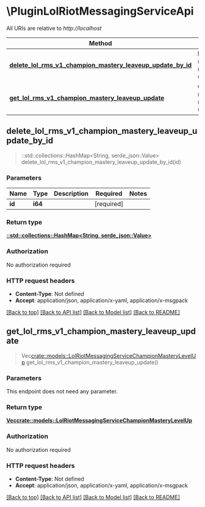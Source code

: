 # \PluginLolRiotMessagingServiceApi

All URIs are relative to *http://localhost*

Method | HTTP request | Description
------------- | ------------- | -------------
[**delete_lol_rms_v1_champion_mastery_leaveup_update_by_id**](PluginLolRiotMessagingServiceApi.md#delete_lol_rms_v1_champion_mastery_leaveup_update_by_id) | **Delete** /lol-rms/v1/champion-mastery-leaveup-update/{id} | 
[**get_lol_rms_v1_champion_mastery_leaveup_update**](PluginLolRiotMessagingServiceApi.md#get_lol_rms_v1_champion_mastery_leaveup_update) | **Get** /lol-rms/v1/champion-mastery-leaveup-update | 



## delete_lol_rms_v1_champion_mastery_leaveup_update_by_id

> ::std::collections::HashMap<String, serde_json::Value> delete_lol_rms_v1_champion_mastery_leaveup_update_by_id(id)


### Parameters


Name | Type | Description  | Required | Notes
------------- | ------------- | ------------- | ------------- | -------------
**id** | **i64** |  | [required] |

### Return type

[**::std::collections::HashMap<String, serde_json::Value>**](serde_json::Value.md)

### Authorization

No authorization required

### HTTP request headers

- **Content-Type**: Not defined
- **Accept**: application/json, application/x-yaml, application/x-msgpack

[[Back to top]](#) [[Back to API list]](../README.md#documentation-for-api-endpoints) [[Back to Model list]](../README.md#documentation-for-models) [[Back to README]](../README.md)


## get_lol_rms_v1_champion_mastery_leaveup_update

> Vec<crate::models::LolRiotMessagingServiceChampionMasteryLevelUp> get_lol_rms_v1_champion_mastery_leaveup_update()


### Parameters

This endpoint does not need any parameter.

### Return type

[**Vec<crate::models::LolRiotMessagingServiceChampionMasteryLevelUp>**](LolRiotMessagingServiceChampionMasteryLevelUp.md)

### Authorization

No authorization required

### HTTP request headers

- **Content-Type**: Not defined
- **Accept**: application/json, application/x-yaml, application/x-msgpack

[[Back to top]](#) [[Back to API list]](../README.md#documentation-for-api-endpoints) [[Back to Model list]](../README.md#documentation-for-models) [[Back to README]](../README.md)

